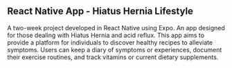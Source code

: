 ## React Native App - Hiatus Hernia Lifestyle

A two-week project developed in React Native using Expo.
An app designed for those dealing with Hiatus Hernia and acid reflux.
This app aims to provide a platform for individuals to discover healthy recipes to alleviate symptoms.
Users can keep a diary of symptoms or experiences, document their exercise routines, and track vitamins or current dietary supplements.
